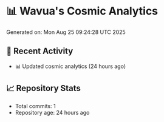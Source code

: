 # 📊 Wavua's Cosmic Analytics
Generated on: Mon Aug 25 09:24:28 UTC 2025

## 🚀 Recent Activity
- 📊 Updated cosmic analytics (24 hours ago)
## 📈 Repository Stats
- Total commits: 1
- Repository age: 24 hours ago
